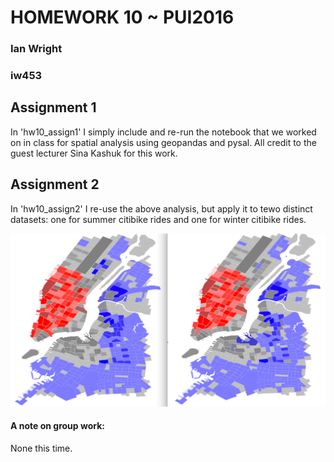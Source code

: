 # HOMEWORK 10 ~ PUI2016
### Ian Wright
### iw453

## Assignment 1
In 'hw10_assign1' I simply include and re-run the notebook that we worked on in class for spatial analysis using geopandas and pysal. All credit to the guest lecturer Sina Kashuk for this work.

## Assignment 2
In 'hw10_assign2' I re-use the above analysis, but apply it to tewo distinct datasets: one for summer citibike rides and one for winter citibike rides.

![alt text](summer_winter.jpg "wintersummer")

#### A note on group work:
None this time.
